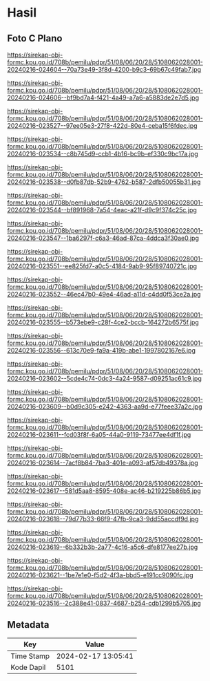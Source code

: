 # Hasil

## Foto C Plano

https://sirekap-obj-formc.kpu.go.id/708b/pemilu/pdpr/51/08/06/20/28/5108062028001-20240216-024604--70a73e49-3f8d-4200-b9c3-69b67c49fab7.jpg

https://sirekap-obj-formc.kpu.go.id/708b/pemilu/pdpr/51/08/06/20/28/5108062028001-20240216-024606--bf9bd7a4-f421-4a49-a7a6-a5883de2e7d5.jpg

https://sirekap-obj-formc.kpu.go.id/708b/pemilu/pdpr/51/08/06/20/28/5108062028001-20240216-023527--97ee05e3-27f8-422d-80e4-ceba15f6fdec.jpg

https://sirekap-obj-formc.kpu.go.id/708b/pemilu/pdpr/51/08/06/20/28/5108062028001-20240216-023534--c8b745d9-ccb1-4b16-bc9b-ef330c9bc17a.jpg

https://sirekap-obj-formc.kpu.go.id/708b/pemilu/pdpr/51/08/06/20/28/5108062028001-20240216-023538--d0fb87db-52b9-4762-b587-2dfb50055b31.jpg

https://sirekap-obj-formc.kpu.go.id/708b/pemilu/pdpr/51/08/06/20/28/5108062028001-20240216-023544--bf891968-7a54-4eac-a21f-d9c9f374c25c.jpg

https://sirekap-obj-formc.kpu.go.id/708b/pemilu/pdpr/51/08/06/20/28/5108062028001-20240216-023547--1ba6297f-c6a3-46ad-87ca-4ddca3f30ae0.jpg

https://sirekap-obj-formc.kpu.go.id/708b/pemilu/pdpr/51/08/06/20/28/5108062028001-20240216-023551--ee825fd7-a0c5-4184-9ab9-95f89740721c.jpg

https://sirekap-obj-formc.kpu.go.id/708b/pemilu/pdpr/51/08/06/20/28/5108062028001-20240216-023552--46ec47b0-49e4-46ad-a11d-c4dd0f53ce2a.jpg

https://sirekap-obj-formc.kpu.go.id/708b/pemilu/pdpr/51/08/06/20/28/5108062028001-20240216-023555--b573ebe9-c28f-4ce2-bccb-164272b6575f.jpg

https://sirekap-obj-formc.kpu.go.id/708b/pemilu/pdpr/51/08/06/20/28/5108062028001-20240216-023556--613c70e9-fa9a-419b-abe1-1997802167e6.jpg

https://sirekap-obj-formc.kpu.go.id/708b/pemilu/pdpr/51/08/06/20/28/5108062028001-20240216-023602--5cde4c74-0dc3-4a24-9587-d09251ac61c9.jpg

https://sirekap-obj-formc.kpu.go.id/708b/pemilu/pdpr/51/08/06/20/28/5108062028001-20240216-023609--b0d9c305-e242-4363-aa9d-e77feee37a2c.jpg

https://sirekap-obj-formc.kpu.go.id/708b/pemilu/pdpr/51/08/06/20/28/5108062028001-20240216-023611--fcd03f8f-6a05-44a0-9119-73477ee4df1f.jpg

https://sirekap-obj-formc.kpu.go.id/708b/pemilu/pdpr/51/08/06/20/28/5108062028001-20240216-023614--7acf8b84-7ba3-401e-a093-af57db49378a.jpg

https://sirekap-obj-formc.kpu.go.id/708b/pemilu/pdpr/51/08/06/20/28/5108062028001-20240216-023617--581d5aa8-8595-408e-ac46-b219225b86b5.jpg

https://sirekap-obj-formc.kpu.go.id/708b/pemilu/pdpr/51/08/06/20/28/5108062028001-20240216-023618--79d77b33-66f9-47fb-9ca3-9dd55accdf9d.jpg

https://sirekap-obj-formc.kpu.go.id/708b/pemilu/pdpr/51/08/06/20/28/5108062028001-20240216-023619--6b332b3b-2a77-4c16-a5c6-dfe8177ee27b.jpg

https://sirekap-obj-formc.kpu.go.id/708b/pemilu/pdpr/51/08/06/20/28/5108062028001-20240216-023621--1be7e1e0-f5d2-4f3a-bbd5-e191cc9090fc.jpg

https://sirekap-obj-formc.kpu.go.id/708b/pemilu/pdpr/51/08/06/20/28/5108062028001-20240216-023516--2c388e41-0837-4687-b254-cdb1299b5705.jpg


## Metadata

| Key        | Value               |
| ---------- | ------------------- |
| Time Stamp | 2024-02-17 13:05:41 |
| Kode Dapil | 5101                |



